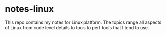 # notes-linux

This repo contains my notes for Linux platform.
The topics range all aspects of Linux from code level details to tools to perf tools that I tend to use.
